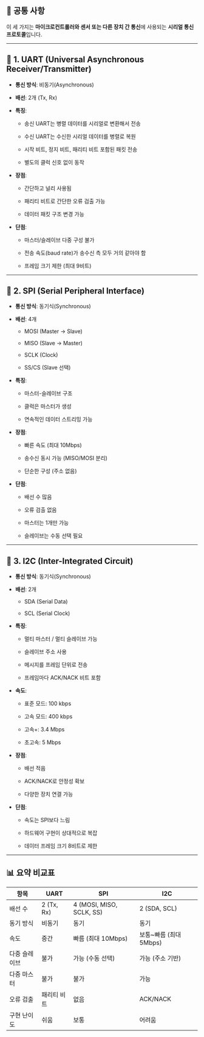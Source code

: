 ## 🔌 공통 사항

이 세 가지는 **마이크로컨트롤러와 센서 또는 다른 장치 간 통신**에 사용되는 **시리얼 통신 프로토콜**입니다.

---

## 📡 1. UART (Universal Asynchronous Receiver/Transmitter)

- **통신 방식**: 비동기(Asynchronous)
    
- **배선**: 2개 (Tx, Rx)
    
- **특징**:
    
    - 송신 UART는 병렬 데이터를 시리얼로 변환해서 전송
        
    - 수신 UART는 수신한 시리얼 데이터를 병렬로 복원
        
    - 시작 비트, 정지 비트, 패리티 비트 포함된 패킷 전송
        
    - 별도의 클럭 신호 없이 동작
        
- **장점**:
    
    - 간단하고 널리 사용됨
        
    - 패리티 비트로 간단한 오류 검출 가능
        
    - 데이터 패킷 구조 변경 가능
        
- **단점**:
    
    - 마스터/슬레이브 다중 구성 불가
        
    - 전송 속도(baud rate)가 송수신 측 모두 거의 같아야 함
        
    - 프레임 크기 제한 (최대 9비트)
        

---

## 🔄 2. SPI (Serial Peripheral Interface)

- **통신 방식**: 동기식(Synchronous)
    
- **배선**: 4개
    
    - MOSI (Master → Slave)
        
    - MISO (Slave → Master)
        
    - SCLK (Clock)
        
    - SS/CS (Slave 선택)
        
- **특징**:
    
    - 마스터-슬레이브 구조
        
    - 클럭은 마스터가 생성
        
    - 연속적인 데이터 스트리밍 가능
        
- **장점**:
    
    - 빠른 속도 (최대 10Mbps)
        
    - 송수신 동시 가능 (MISO/MOSI 분리)
        
    - 단순한 구성 (주소 없음)
        
- **단점**:
    
    - 배선 수 많음
        
    - 오류 검출 없음
        
    - 마스터는 1개만 가능
        
    - 슬레이브는 수동 선택 필요
        

---

## 🔁 3. I2C (Inter-Integrated Circuit)

- **통신 방식**: 동기식(Synchronous)
    
- **배선**: 2개
    
    - SDA (Serial Data)
        
    - SCL (Serial Clock)
        
- **특징**:
    
    - 멀티 마스터 / 멀티 슬레이브 가능
        
    - 슬레이브 주소 사용
        
    - 메시지를 프레임 단위로 전송
        
    - 프레임마다 ACK/NACK 비트 포함
        
- **속도**:
    
    - 표준 모드: 100 kbps
        
    - 고속 모드: 400 kbps
        
    - 고속+: 3.4 Mbps
        
    - 초고속: 5 Mbps
        
- **장점**:
    
    - 배선 적음
        
    - ACK/NACK로 안정성 확보
        
    - 다양한 장치 연결 가능
        
- **단점**:
    
    - 속도는 SPI보다 느림
        
    - 하드웨어 구현이 상대적으로 복잡
        
    - 데이터 프레임 크기 8비트로 제한
        

---

## 📊 요약 비교표

|항목|UART|SPI|I2C|
|---|---|---|---|
|배선 수|2 (Tx, Rx)|4 (MOSI, MISO, SCLK, SS)|2 (SDA, SCL)|
|동기 방식|비동기|동기|동기|
|속도|중간|빠름 (최대 10Mbps)|보통~빠름 (최대 5Mbps)|
|다중 슬레이브|불가|가능 (수동 선택)|가능 (주소 기반)|
|다중 마스터|불가|불가|가능|
|오류 검출|패리티 비트|없음|ACK/NACK|
|구현 난이도|쉬움|보통|어려움|
